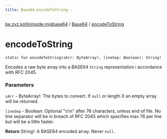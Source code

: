 ```yaml
---
title: Base64.encodeToString - 
---
```


[be.zvz.kotlininside.migbase64](../index.html) / [Base64](index.html) / [encodeToString](./encode-to-string.html)

# encodeToString

`static fun encodeToString(sArr: ByteArray!, lineSep: Boolean): String!`

Encodes a raw byte array into a BASE64 `String` representation i accordance with RFC 2045.

### Parameters

`sArr` - ByteArray!: The bytes to convert. If `null` or length 0 an empty array will be returned.

`lineSep` - Boolean: Optional "\r\n" after 76 characters, unless end of file. No line separator will be in breach of RFC 2045 which specifies max 76 per line but will be a little faster.

**Return**
String!: A BASE64 encoded array. Never `null`.

